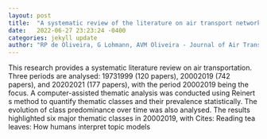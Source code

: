 ```yaml
---
layout: post
title:  "A systematic review of the literature on air transport networks (1973-2021)"
date:   2022-06-27 23:23:24 -0400
categories: jekyll update
author: "RP de Oliveira, G Lohmann, AVM Oliveira - Journal of Air Transport Management, 2022"
---
```

This research provides a systematic literature review on air transportation. Three periods are analysed: 19731999 (120 papers), 20002019 (742 papers), and 20202021 (177 papers), with the period 20002019 being the focus. A computer-assisted thematic analysis was conducted using Reinert s method to quantify thematic classes and their prevalence statistically. The evolution of class predominance over time was also analysed. The results highlighted six major thematic classes in 20002019, with 
Cites: Reading tea leaves: How humans interpret topic models